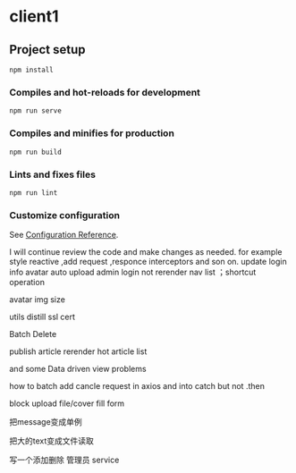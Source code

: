 # client1

## Project setup
```
npm install
```

### Compiles and hot-reloads for development
```
npm run serve
```

### Compiles and minifies for production
```
npm run build
```

### Lints and fixes files
```
npm run lint
```

### Customize configuration
See [Configuration Reference](https://cli.vuejs.org/config/).

I will continue review the code and make changes as needed. for example style reactive ,add request ,responce interceptors and son on. update login info avatar auto upload
admin login not rerender nav list ；shortcut operation

avatar img size


utils distill
ssl cert

Batch Delete

publish article rerender hot article list

and some Data driven view problems

how to batch add cancle request in axios and into catch but not .then

block upload file/cover fill form 

把message变成单例

把大的text变成文件读取

写一个添加删除 管理员 service

